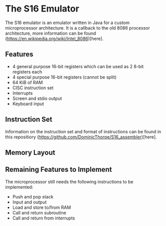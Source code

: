 # The S16 Emulator

The S16 emulator is an emulator written in Java for a custom microprocessor architecture. It is a callback to the old 8086 processor architecture, more information can be found (https://en.wikipedia.org/wiki/Intel_8086)[here].

## Features
 - 4 general purpose 16-bit registers which can be used as 2 8-bit registers each
 - 4 special purpose 16-bit registers (cannot be split)
 - 64 KiB of RAM
 - CISC instruction set
 - Interrupts
 - Screen and stdio output
 - Keyboard input

## Instruction Set

Information on the instruction set and format of instructions can be found in this repositiory (https://github.com/DominicThorpe/S16_assembler)[here].

## Memory Layout

## Remaining Features to Implement

The microprocessor still needs the following instructions to be implemented:
 - Push and pop stack
 - Input and output
 - Load and store to/from RAM
 - Call and return subroutine
 - Call and return from interrupts
